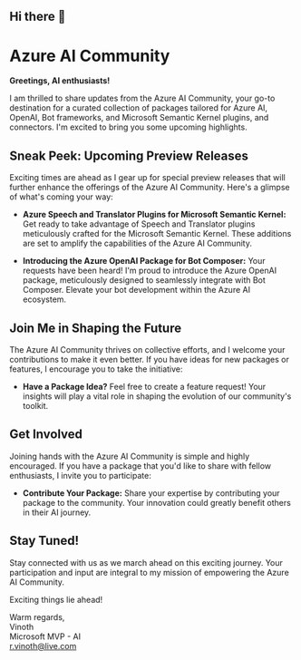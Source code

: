 ## Hi there 👋


# Azure AI Community

**Greetings, AI enthusiasts!**

I am thrilled to share updates from the Azure AI Community, your go-to destination for a curated collection of packages tailored for Azure AI, OpenAI, Bot frameworks, and Microsoft Semantic Kernel plugins, and connectors. I'm excited to bring you some upcoming highlights.

## Sneak Peek: Upcoming Preview Releases

Exciting times are ahead as I gear up for special preview releases that will further enhance the offerings of the Azure AI Community. Here's a glimpse of what's coming your way:

- **Azure Speech and Translator Plugins for Microsoft Semantic Kernel:** Get ready to take advantage of Speech and Translator plugins meticulously crafted for the Microsoft Semantic Kernel. These additions are set to amplify the capabilities of the Azure AI Community.

- **Introducing the Azure OpenAI Package for Bot Composer:** Your requests have been heard! I'm proud to introduce the Azure OpenAI package, meticulously designed to seamlessly integrate with Bot Composer. Elevate your bot development within the Azure AI ecosystem.

## Join Me in Shaping the Future

The Azure AI Community thrives on collective efforts, and I welcome your contributions to make it even better. If you have ideas for new packages or features, I encourage you to take the initiative:

- **Have a Package Idea?** Feel free to create a feature request! Your insights will play a vital role in shaping the evolution of our community's toolkit.

## Get Involved

Joining hands with the Azure AI Community is simple and highly encouraged. If you have a package that you'd like to share with fellow enthusiasts, I invite you to participate:

- **Contribute Your Package:** Share your expertise by contributing your package to the community. Your innovation could greatly benefit others in their AI journey.

## Stay Tuned!

Stay connected with us as we march ahead on this exciting journey. Your participation and input are integral to my mission of empowering the Azure AI Community.

Exciting things lie ahead!

Warm regards,<BR>
Vinoth<BR>
Microsoft MVP - AI<BR>
[r.vinoth@live.com](mailto:r.vinoth@live.com)

<!--

**Here are some ideas to get you started:**

🙋‍♀️ A short introduction - what is your organization all about?
🌈 Contribution guidelines - how can the community get involved?
👩‍💻 Useful resources - where can the community find your docs? Is there anything else the community should know?
🍿 Fun facts - what does your team eat for breakfast?
🧙 Remember, you can do mighty things with the power of [Markdown](https://docs.github.com/github/writing-on-github/getting-started-with-writing-and-formatting-on-github/basic-writing-and-formatting-syntax)
-->
